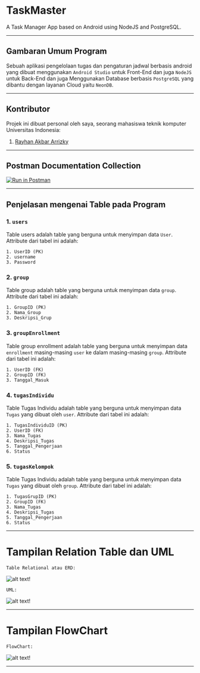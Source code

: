 # TaskMaster
A Task Manager App based on Android using NodeJS and PostgreSQL.

---
## Gambaran Umum Program
Sebuah aplikasi pengelolaan tugas dan pengaturan jadwal berbasis android yang dibuat menggunakan ```Android Studio``` untuk Front-End dan juga ```NodeJS``` untuk Back-End dan juga Menggunakan Database berbasis ```PostgreSQL``` yang dibantu dengan layanan Cloud yaitu ```NeonDB```.

---
## Kontributor
Projek ini dibuat personal oleh saya, seorang mahasiswa teknik komputer Universitas Indonesia:
1. [Rayhan Akbar Arrizky](https://github.com/rayhan-akbar)

---
## Postman Documentation Collection
[![Run in Postman](https://run.pstmn.io/button.svg)](https://documenter.getpostman.com/view/24261759/2s93shzUrc)

---
## Penjelasan mengenai Table pada Program
### 1.  ```users```

Table users adalah table yang berguna untuk menyimpan data ```User```. Attribute dari tabel ini adalah:
```
1. UserID (PK)
2. username
3. Password
```

### 2.  ```group```

Table group adalah table yang berguna untuk menyimpan data ```group```. Attribute dari tabel ini adalah:
```
1. GroupID (PK)
2. Nama_Group
3. Deskripsi_Grup
```

### 3.  ```groupEnrollment```

Table group enrollment adalah table yang berguna untuk menyimpan data  ```enrollment``` masing-masing ```user``` ke dalam masing-masing ```group```. Attribute dari tabel ini adalah:
```
1. UserID (FK)
2. GroupID (FK)
3. Tanggal_Masuk
```

### 4.  ```tugasIndividu```

Table Tugas Individu adalah table yang berguna untuk menyimpan data  ```Tugas``` yang dibuat oleh ```user```. Attribute dari tabel ini adalah:
```
1. TugasIndividuID (PK)
2. UserID (FK)
3. Nama_Tugas
4. Deskripsi_Tugas
5. Tanggal_Pengerjaan
6. Status
```

### 5.  ```tugasKelompok```

Table Tugas Individu adalah table yang berguna untuk menyimpan data  ```Tugas``` yang dibuat oleh ```group```. Attribute dari tabel ini adalah:
```
1. TugasGrupID (PK)
2. GroupID (FK)
3. Nama_Tugas
4. Deskripsi_Tugas
5. Tanggal_Pengerjaan
6. Status
```

---
# Tampilan Relation Table dan UML
```Table Relational atau ERD:```

![alt text!](https://github.com/rayhan-akbar/TaskMaster/blob/main/assets/ER_Diagram.png)

```UML:```

![alt text!](https://github.com/rayhan-akbar/TaskMaster/blob/main/assets/UML_Diagram.png)


---
# Tampilan FlowChart

```FlowChart:```

![alt text!](https://github.com/rayhan-akbar/TaskMaster/blob/main/assets/AppFlowchart.png)

---